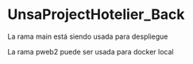 # UnsaProjectHotelier_Back
La rama main está siendo usada para despliegue 

La rama pweb2 puede ser usada para docker local
